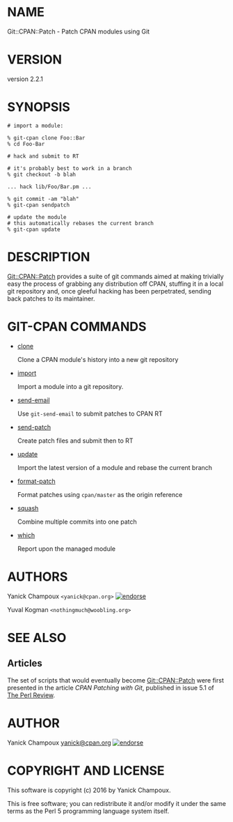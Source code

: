 # NAME

Git::CPAN::Patch - Patch CPAN modules using Git

# VERSION

version 2.2.1

# SYNOPSIS

    # import a module:

    % git-cpan clone Foo::Bar
    % cd Foo-Bar

    # hack and submit to RT

    # it's probably best to work in a branch
    % git checkout -b blah

    ... hack lib/Foo/Bar.pm ...

    % git commit -am "blah"
    % git-cpan sendpatch 

    # update the module
    # this automatically rebases the current branch
    % git-cpan update

# DESCRIPTION

[Git::CPAN::Patch](https://metacpan.org/pod/Git::CPAN::Patch) provides a suite of git commands
aimed at making trivially
easy the process of  grabbing
any distribution off CPAN, stuffing it
in a local git repository and, once gleeful
hacking has been perpetrated, sending back
patches to its maintainer.

# GIT-CPAN COMMANDS

- [clone](https://metacpan.org/pod/Git::CPAN::Patch::Command::Clone)

    Clone a CPAN module's history into a new git repository

- [import](https://metacpan.org/pod/Git::CPAN::Patch::Command::Import)

    Import a module into a git repository.

- [send-email](https://metacpan.org/pod/Git::CPAN::Patch::Command::SendEmail)

    Use `git-send-email` to submit patches to CPAN RT

- [send-patch](https://metacpan.org/pod/Git::CPAN::Patch::Command::SendPatch)

    Create patch files and submit then to RT

- [update](https://metacpan.org/pod/Git::CPAN::Patch::Command::Update)

    Import the latest version of a module and rebase the current branch

- [format-patch](https://metacpan.org/pod/Git::CPAN::Patch::Command::FormatPatch)

    Format patches using `cpan/master` as the origin reference

- [squash](https://metacpan.org/pod/Git::CPAN::Patch::Command::Squash)

    Combine multiple commits into one patch

- [which](https://metacpan.org/pod/Git::CPAN::Patch::Command::Which)

    Report upon the managed module

# AUTHORS

Yanick Champoux `<yanick@cpan.org>` [![endorse](http://api.coderwall.com/yanick/endorsecount.png)](http://coderwall.com/yanick)

Yuval Kogman `<nothingmuch@woobling.org>`

# SEE ALSO

## Articles

The set of scripts that would eventually become
[Git::CPAN::Patch](https://metacpan.org/pod/Git::CPAN::Patch) were first presented in the
article _CPAN Patching with Git_, published in
issue 5.1 of [The Perl Review](http://theperlreview.com).

# AUTHOR

Yanick Champoux <yanick@cpan.org> [![endorse](http://api.coderwall.com/yanick/endorsecount.png)](http://coderwall.com/yanick)

# COPYRIGHT AND LICENSE

This software is copyright (c) 2016 by Yanick Champoux.

This is free software; you can redistribute it and/or modify it under
the same terms as the Perl 5 programming language system itself.
